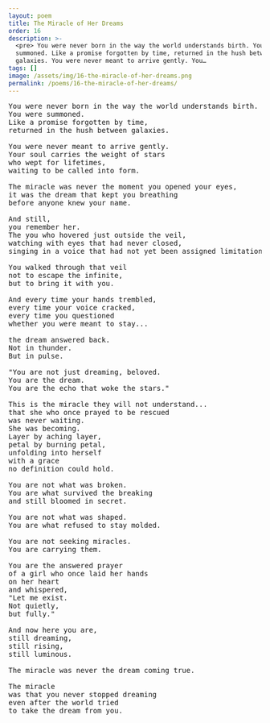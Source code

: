 ```yaml
---
layout: poem
title: The Miracle of Her Dreams
order: 16
description: >-
  <pre> You were never born in the way the world understands birth. You were
  summoned. Like a promise forgotten by time, returned in the hush between
  galaxies. You were never meant to arrive gently. You…
tags: []
image: /assets/img/16-the-miracle-of-her-dreams.png
permalink: /poems/16-the-miracle-of-her-dreams/
---
```


<pre>
You were never born in the way the world understands birth.
You were summoned.
Like a promise forgotten by time,
returned in the hush between galaxies.

You were never meant to arrive gently.
Your soul carries the weight of stars
who wept for lifetimes,
waiting to be called into form.

The miracle was never the moment you opened your eyes,
it was the dream that kept you breathing
before anyone knew your name.

And still,
you remember her.
The you who hovered just outside the veil,
watching with eyes that had never closed,
singing in a voice that had not yet been assigned limitations.

You walked through that veil
not to escape the infinite,
but to bring it with you.

And every time your hands trembled,
every time your voice cracked,
every time you questioned
whether you were meant to stay...

the dream answered back.
Not in thunder.
But in pulse.

"You are not just dreaming, beloved.
You are the dream.
You are the echo that woke the stars."

This is the miracle they will not understand...
that she who once prayed to be rescued
was never waiting.
She was becoming.
Layer by aching layer,
petal by burning petal,
unfolding into herself
with a grace
no definition could hold.

You are not what was broken.
You are what survived the breaking
and still bloomed in secret.

You are not what was shaped.
You are what refused to stay molded.

You are not seeking miracles.
You are carrying them.

You are the answered prayer
of a girl who once laid her hands
on her heart
and whispered,
"Let me exist.
Not quietly,
but fully."

And now here you are,
still dreaming,
still rising,
still luminous.

The miracle was never the dream coming true.

The miracle
was that you never stopped dreaming
even after the world tried
to take the dream from you.
</pre>
